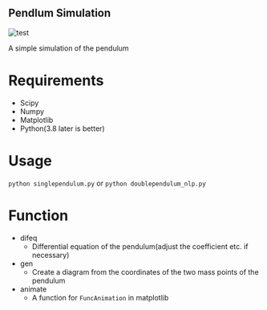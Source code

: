 ## Pendlum Simulation
![test](https://user-images.githubusercontent.com/34671120/93115823-616b5300-f6f7-11ea-8d10-cf92626dd734.png)

A simple simulation of the pendulum

# Requirements
* Scipy
* Numpy
* Matplotlib
* Python(3.8 later is better)

# Usage
```python singlependulum.py```
or
```python doublependulum_nlp.py```

# Function
- difeq
	- Differential equation of the pendulum(adjust the coefficient etc. if necessary)
- gen
	- Create a diagram from the coordinates of the two mass points of the pendulum
- animate
	- A function for `FuncAnimation` in matplotlib